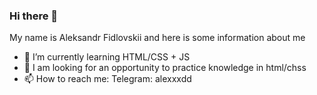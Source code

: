 ### Hi there 👋

My name is Aleksandr Fidlovskii and here is some information about me

- 🌱 I’m currently learning HTML/CSS + JS
- 🔭 I am looking for an opportunity to practice knowledge in html/chss
- 📫 How to reach me: Telegram: alexxxdd
